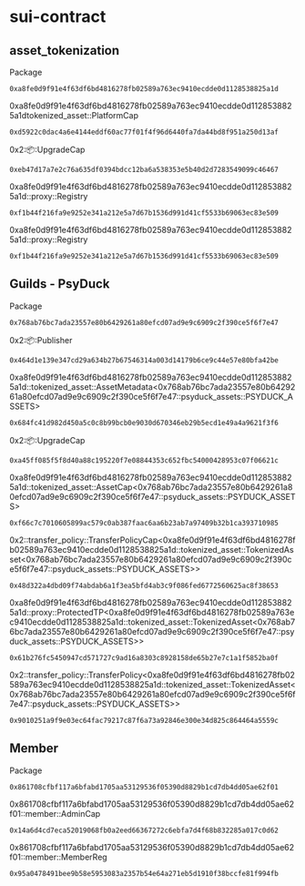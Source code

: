 # sui-contract

## asset_tokenization

Package

```
0xa8fe0d9f91e4f63df6bd4816278fb02589a763ec9410ecdde0d1128538825a1d
```

0xa8fe0d9f91e4f63df6bd4816278fb02589a763ec9410ecdde0d1128538825a1dtokenized_asset::PlatformCap

```
0xd5922c0dac4a6e4144eddf60ac77f01f4f96d6440fa7da44bd8f951a250d13af
```

0x2::package::UpgradeCap

```
0xeb47d17a7e2c76a635df0394bdcc12ba6a538353e5b40d2d7283549099c46467
```

0xa8fe0d9f91e4f63df6bd4816278fb02589a763ec9410ecdde0d1128538825a1d::proxy::Registry

```
0xf1b44f216fa9e9252e341a212e5a7d67b1536d991d41cf5533b69063ec83e509
```

0xa8fe0d9f91e4f63df6bd4816278fb02589a763ec9410ecdde0d1128538825a1d::proxy::Registry

```
0xf1b44f216fa9e9252e341a212e5a7d67b1536d991d41cf5533b69063ec83e509
```

## Guilds - PsyDuck

Package

```
0x768ab76bc7ada23557e80b6429261a80efcd07ad9e9c6909c2f390ce5f6f7e47
```

0x2::package::Publisher

```
0x464d1e139e347cd29a634b27b67546314a003d14179b6ce9c44e57e80bfa42be
```

0xa8fe0d9f91e4f63df6bd4816278fb02589a763ec9410ecdde0d1128538825a1d::tokenized_asset::AssetMetadata<0x768ab76bc7ada23557e80b6429261a80efcd07ad9e9c6909c2f390ce5f6f7e47::psyduck_assets::PSYDUCK_ASSETS>

```
0x684fc41d982d450a5c0c8b99bcb0e9030d670346eb29b5ecd1e49a4a9621f3f6
```

0x2::package::UpgradeCap

```
0xa45ff085f5f8d40a88c195220f7e08844353c652fbc54000428953c07f06621c
```

0xa8fe0d9f91e4f63df6bd4816278fb02589a763ec9410ecdde0d1128538825a1d::tokenized_asset::AssetCap<0x768ab76bc7ada23557e80b6429261a80efcd07ad9e9c6909c2f390ce5f6f7e47::psyduck_assets::PSYDUCK_ASSETS>

```
0xf66c7c7010605899ac579c0ab387faac6aa6b23ab7a97409b32b1ca393710985
```

0x2::transfer_policy::TransferPolicyCap<0xa8fe0d9f91e4f63df6bd4816278fb02589a763ec9410ecdde0d1128538825a1d::tokenized_asset::TokenizedAsset<0x768ab76bc7ada23557e80b6429261a80efcd07ad9e9c6909c2f390ce5f6f7e47::psyduck_assets::PSYDUCK_ASSETS>>

```
0x48d322a4dbd09f74abdab6a1f3ea5bfd4ab3c9f086fed6772560625ac8f38653
```

0xa8fe0d9f91e4f63df6bd4816278fb02589a763ec9410ecdde0d1128538825a1d::proxy::ProtectedTP<0xa8fe0d9f91e4f63df6bd4816278fb02589a763ec9410ecdde0d1128538825a1d::tokenized_asset::TokenizedAsset<0x768ab76bc7ada23557e80b6429261a80efcd07ad9e9c6909c2f390ce5f6f7e47::psyduck_assets::PSYDUCK_ASSETS>>

```
0x61b276fc5450947cd571727c9ad16a8303c8928158de65b27e7c1a1f5852ba0f
```

0x2::transfer_policy::TransferPolicy<0xa8fe0d9f91e4f63df6bd4816278fb02589a763ec9410ecdde0d1128538825a1d::tokenized_asset::TokenizedAsset<0x768ab76bc7ada23557e80b6429261a80efcd07ad9e9c6909c2f390ce5f6f7e47::psyduck_assets::PSYDUCK_ASSETS>>

```
0x9010251a9f9e03ec64fac79217c87f6a73a92846e300e34d825c864464a5559c
```

## Member

Package

```
0x861708cfbf117a6bfabd1705aa53129536f05390d8829b1cd7db4dd05ae62f01
```

0x861708cfbf117a6bfabd1705aa53129536f05390d8829b1cd7db4dd05ae62f01::member::AdminCap

```
0x14a6d4cd7eca52019068fb0a2eed66367272c6ebfa7d4f68b832285a017c0d62
```

0x861708cfbf117a6bfabd1705aa53129536f05390d8829b1cd7db4dd05ae62f01::member::MemberReg

```
0x95a0478491bee9b58e5953083a2357b54e64a271eb5d1910f38bccfe81f994fb
```
